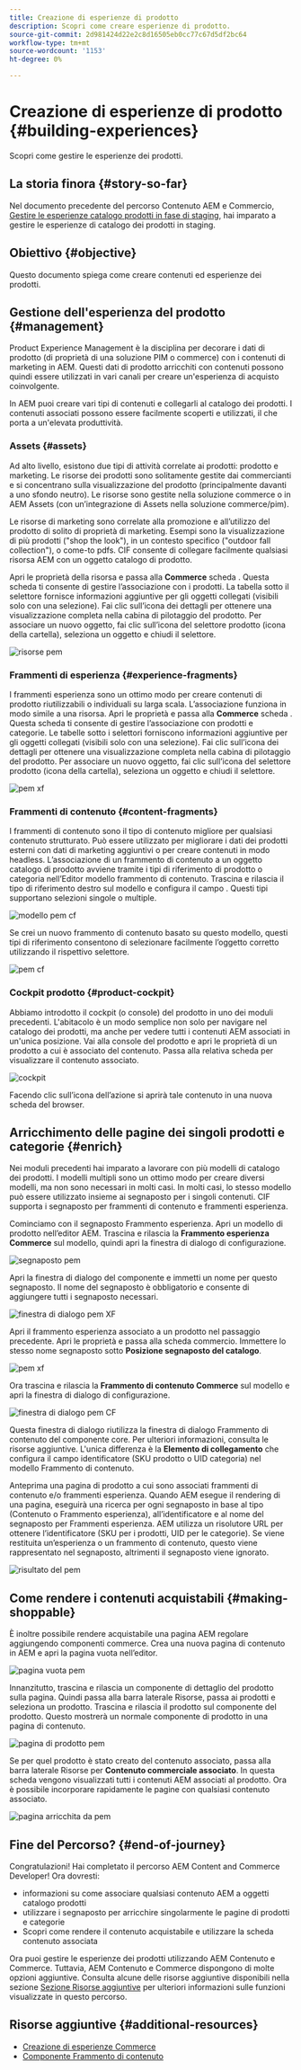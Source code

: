 ```yaml
---
title: Creazione di esperienze di prodotto
description: Scopri come creare esperienze di prodotto.
source-git-commit: 2d981424d22e2c8d16505eb0cc77c67d5df2bc64
workflow-type: tm+mt
source-wordcount: '1153'
ht-degree: 0%

---
```


# Creazione di esperienze di prodotto {#building-experiences}

Scopri come gestire le esperienze dei prodotti.

## La storia finora {#story-so-far}

Nel documento precedente del percorso Contenuto AEM e Commercio, [Gestire le esperienze catalogo prodotti in fase di staging](staged-catalog.md), hai imparato a gestire le esperienze di catalogo dei prodotti in staging.

## Obiettivo {#objective}

Questo documento spiega come creare contenuti ed esperienze dei prodotti.

## Gestione dell&#39;esperienza del prodotto {#management}

Product Experience Management è la disciplina per decorare i dati di prodotto (di proprietà di una soluzione PIM o commerce) con i contenuti di marketing in AEM. Questi dati di prodotto arricchiti con contenuti possono quindi essere utilizzati in vari canali per creare un&#39;esperienza di acquisto coinvolgente.

In AEM puoi creare vari tipi di contenuti e collegarli al catalogo dei prodotti. I contenuti associati possono essere facilmente scoperti e utilizzati, il che porta a un&#39;elevata produttività.

### Assets {#assets}

Ad alto livello, esistono due tipi di attività correlate ai prodotti: prodotto e marketing. Le risorse dei prodotti sono solitamente gestite dai commercianti e si concentrano sulla visualizzazione del prodotto (principalmente davanti a uno sfondo neutro). Le risorse sono gestite nella soluzione commerce o in AEM Assets (con un’integrazione di Assets nella soluzione commerce/pim).

Le risorse di marketing sono correlate alla promozione e all’utilizzo del prodotto di solito di proprietà di marketing. Esempi sono la visualizzazione di più prodotti (&quot;shop the look&quot;), in un contesto specifico (&quot;outdoor fall collection&quot;), o come-to pdfs. CIF consente di collegare facilmente qualsiasi risorsa AEM con un oggetto catalogo di prodotto.

Apri le proprietà della risorsa e passa alla **Commerce** scheda . Questa scheda ti consente di gestire l’associazione con i prodotti. La tabella sotto il selettore fornisce informazioni aggiuntive per gli oggetti collegati (visibili solo con una selezione). Fai clic sull’icona dei dettagli per ottenere una visualizzazione completa nella cabina di pilotaggio del prodotto. Per associare un nuovo oggetto, fai clic sull’icona del selettore prodotto (icona della cartella), seleziona un oggetto e chiudi il selettore.

![risorse pem](assets/pem-assets.png)

### Frammenti di esperienza {#experience-fragments}

I frammenti esperienza sono un ottimo modo per creare contenuti di prodotto riutilizzabili o individuali su larga scala. L’associazione funziona in modo simile a una risorsa. Apri le proprietà e passa alla **Commerce** scheda . Questa scheda ti consente di gestire l’associazione con prodotti e categorie. Le tabelle sotto i selettori forniscono informazioni aggiuntive per gli oggetti collegati (visibili solo con una selezione). Fai clic sull’icona dei dettagli per ottenere una visualizzazione completa nella cabina di pilotaggio del prodotto. Per associare un nuovo oggetto, fai clic sull’icona del selettore prodotto (icona della cartella), seleziona un oggetto e chiudi il selettore.

![pem xf](assets/pem-xf.png)

### Frammenti di contenuto {#content-fragments}

I frammenti di contenuto sono il tipo di contenuto migliore per qualsiasi contenuto strutturato. Può essere utilizzato per migliorare i dati dei prodotti esterni con dati di marketing aggiuntivi o per creare contenuti in modo headless. L’associazione di un frammento di contenuto a un oggetto catalogo di prodotto avviene tramite i tipi di riferimento di prodotto o categoria nell’Editor modello frammento di contenuto. Trascina e rilascia il tipo di riferimento destro sul modello e configura il campo . Questi tipi supportano selezioni singole o multiple.

![modello pem cf](assets/pem-cf-model.png)

Se crei un nuovo frammento di contenuto basato su questo modello, questi tipi di riferimento consentono di selezionare facilmente l’oggetto corretto utilizzando il rispettivo selettore.

![pem cf](assets/pem-cf.png)

### Cockpit prodotto {#product-cockpit}

Abbiamo introdotto il cockpit (o console) del prodotto in uno dei moduli precedenti. L&#39;abitacolo è un modo semplice non solo per navigare nel catalogo dei prodotti, ma anche per vedere tutti i contenuti AEM associati in un&#39;unica posizione. Vai alla console del prodotto e apri le proprietà di un prodotto a cui è associato del contenuto. Passa alla relativa scheda per visualizzare il contenuto associato.

![cockpit](assets/pem-cockpit.png)

Facendo clic sull’icona dell’azione si aprirà tale contenuto in una nuova scheda del browser.

## Arricchimento delle pagine dei singoli prodotti e categorie {#enrich}

Nei moduli precedenti hai imparato a lavorare con più modelli di catalogo dei prodotti. I modelli multipli sono un ottimo modo per creare diversi modelli, ma non sono necessari in molti casi. In molti casi, lo stesso modello può essere utilizzato insieme ai segnaposto per i singoli contenuti. CIF supporta i segnaposto per frammenti di contenuto e frammenti esperienza.

Cominciamo con il segnaposto Frammento esperienza. Apri un modello di prodotto nell’editor AEM. Trascina e rilascia la **Frammento esperienza Commerce** sul modello, quindi apri la finestra di dialogo di configurazione.

![segnaposto pem](assets/pem-placeholder.png)

Apri la finestra di dialogo del componente e immetti un nome per questo segnaposto. Il nome del segnaposto è obbligatorio e consente di aggiungere tutti i segnaposto necessari.

![finestra di dialogo pem XF](assets/pem-dialog-xf.png)

Apri il frammento esperienza associato a un prodotto nel passaggio precedente. Apri le proprietà e passa alla scheda commercio. Immettere lo stesso nome segnaposto sotto **Posizione segnaposto del catalogo**.

![pem xf](assets/pem-xf.png)

Ora trascina e rilascia la **Frammento di contenuto Commerce** sul modello e apri la finestra di dialogo di configurazione.

![finestra di dialogo pem CF](assets/pem-dialog-cf.png)

Questa finestra di dialogo riutilizza la finestra di dialogo Frammento di contenuto del componente core. Per ulteriori informazioni, consulta le risorse aggiuntive. L&#39;unica differenza è la **Elemento di collegamento** che configura il campo identificatore (SKU prodotto o UID categoria) nel modello Frammento di contenuto.

Anteprima una pagina di prodotto a cui sono associati frammenti di contenuto e/o frammenti esperienza. Quando AEM esegue il rendering di una pagina, eseguirà una ricerca per ogni segnaposto in base al tipo (Contenuto o Frammento esperienza), all’identificatore e al nome del segnaposto per Frammenti esperienza. AEM utilizza un risolutore URL per ottenere l’identificatore (SKU per i prodotti, UID per le categorie). Se viene restituita un’esperienza o un frammento di contenuto, questo viene rappresentato nel segnaposto, altrimenti il segnaposto viene ignorato.

![risultato del pem](assets/pem-result.png)

## Come rendere i contenuti acquistabili {#making-shoppable}

È inoltre possibile rendere acquistabile una pagina AEM regolare aggiungendo componenti commerce. Crea una nuova pagina di contenuto in AEM e apri la pagina vuota nell’editor.

![pagina vuota pem](assets/pem-page-empty.png)

Innanzitutto, trascina e rilascia un componente di dettaglio del prodotto sulla pagina. Quindi passa alla barra laterale Risorse, passa ai prodotti e seleziona un prodotto. Trascina e rilascia il prodotto sul componente del prodotto. Questo mostrerà un normale componente di prodotto in una pagina di contenuto.

![pagina di prodotto pem](assets/pem-page-product.png)

Se per quel prodotto è stato creato del contenuto associato, passa alla barra laterale Risorse per **Contenuto commerciale associato**. In questa scheda vengono visualizzati tutti i contenuti AEM associati al prodotto. Ora è possibile incorporare rapidamente le pagine con qualsiasi contenuto associato.

![pagina arricchita da pem](assets/pem-page-enriched.png)

## Fine del Percorso? {#end-of-journey}

Congratulazioni! Hai completato il percorso AEM Content and Commerce Developer! Ora dovresti:

* informazioni su come associare qualsiasi contenuto AEM a oggetti catalogo prodotti
* utilizzare i segnaposto per arricchire singolarmente le pagine di prodotti e categorie
* Scopri come rendere il contenuto acquistabile e utilizzare la scheda contenuto associata

Ora puoi gestire le esperienze dei prodotti utilizzando AEM Contenuto e Commerce. Tuttavia, AEM Contenuto e Commerce dispongono di molte opzioni aggiuntive. Consulta alcune delle risorse aggiuntive disponibili nella sezione [Sezione Risorse aggiuntive](#additional-resources) per ulteriori informazioni sulle funzioni visualizzate in questo percorso.

## Risorse aggiuntive {#additional-resources}

* [Creazione di esperienze Commerce](/help/commerce-cloud/authoring/authoring-commerce-experiences.md)
* [Componente Frammento di contenuto](https://experienceleague.adobe.com/docs/experience-manager-core-components/using/components/content-fragment-component.html?lang=en)
